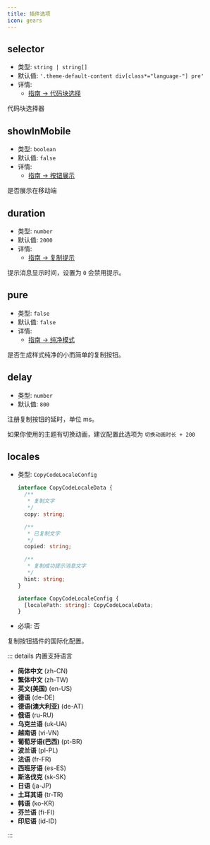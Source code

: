 ```yaml
---
title: 插件选项
icon: gears
---
```


## selector

- 类型: `string | string[]`
- 默认值: `'.theme-default-content div[class*="language-"] pre'`
- 详情:
  - [指南 → 代码块选择](./guide.md#代码块选择)

代码块选择器

## showInMobile

- 类型: `boolean`
- 默认值: `false`
- 详情:
  - [指南 → 按钮展示](./guide.md#按钮展示)

是否展示在移动端

## duration

- 类型: `number`
- 默认值: `2000`
- 详情:
  - [指南 → 复制提示](./guide.md#复制提示)

提示消息显示时间，设置为 `0` 会禁用提示。

## pure

- 类型: `false`
- 默认值: `false`
- 详情:
  - [指南 → 纯净模式](./guide.md#纯净模式)

是否生成样式纯净的小而简单的复制按钮。

## delay

- 类型: `number`
- 默认值: `800`

注册复制按钮的延时，单位 ms。

如果你使用的主题有切换动画，建议配置此选项为 `切换动画时长 + 200`

## locales

- 类型: `CopyCodeLocaleConfig`

  ```ts
  interface CopyCodeLocaleData {
    /**
     * 复制文字
     */
    copy: string;

    /**
     * 已复制文字
     */
    copied: string;

    /**
     * 复制成功提示消息文字
     */
    hint: string;
  }

  interface CopyCodeLocaleConfig {
    [localePath: string]: CopyCodeLocaleData;
  }
  ```

- 必填: 否

复制按钮插件的国际化配置。

::: details 内置支持语言

- **简体中文** (zh-CN)
- **繁体中文** (zh-TW)
- **英文(美国)** (en-US)
- **德语** (de-DE)
- **德语(澳大利亚)** (de-AT)
- **俄语** (ru-RU)
- **乌克兰语** (uk-UA)
- **越南语** (vi-VN)
- **葡萄牙语(巴西)** (pt-BR)
- **波兰语** (pl-PL)
- **法语** (fr-FR)
- **西班牙语** (es-ES)
- **斯洛伐克** (sk-SK)
- **日语** (ja-JP)
- **土耳其语** (tr-TR)
- **韩语** (ko-KR)
- **芬兰语** (fi-FI)
- **印尼语** (id-ID)

:::
